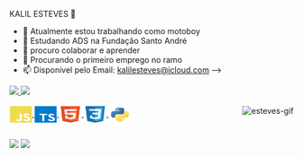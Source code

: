 KALIL ESTEVES 👋



- 🔭 Atualmente estou trabalhando como motoboy
- 🌱 Estudando ADS na Fundação Santo André 
- 👯 procuro colaborar e aprender
- 🤔 Procurando o primeiro emprego no ramo
- 📫 Disponível pelo Email: kalilesteves@icloud.com
-->
<div>
<a href="https://beacons.ai/estevespro">
  <img height="180em" src="https://github-readme-stats.vercel.app/api?username=estevespro&show_icons=true&theme=dark&include_all_commits=true&count_private=true"/>
  <img height="141em" src="https://github-readme-stats.vercel.app/api/top-langs/?username=estevespro&layout=compact&langs_count=16&theme=dark"/>
  </div>
  <div style="display: inline_block"><br>
  <img align="center" alt="esteves-js" height="30" width="40" src="https://raw.githubusercontent.com/devicons/devicon/master/icons/javascript/javascript-plain.svg">
  <img align="center" alt="esteves-Ts" height="30" width="40" src="https://raw.githubusercontent.com/devicons/devicon/master/icons/typescript/typescript-plain.svg">
  <img align="center" alt="esteves-HTML" height="30" width="40" src="https://raw.githubusercontent.com/devicons/devicon/master/icons/html5/html5-original.svg">
  <img align="center" alt="esteves-CSS" height="30" width="40" src="https://raw.githubusercontent.com/devicons/devicon/master/icons/css3/css3-original.svg">
  <img align="center" alt="esteves-Python" height="30" width="40" src="https://raw.githubusercontent.com/devicons/devicon/master/icons/python/python-original.svg">
  <img align="right" alt="esteves-gif" src="https://cdn.discordapp.com/attachments/795358919417397249/825430589581688872/hi.gif">
</div>
  
  ##
  
<div>
  <a href="https://instagram.com/kalilesteves" target="_blank"><img src="https://img.shields.io/badge/-Instagram-%23E4405F?style=for-the-badge&logo=instagram&logoColor=white" <img width="20%" src="link"></a>
  <a href="https://www.linkedin.com/in/kalil-esteves-estagio-programador/" target="_blank"><img src="https://img.shields.io/badge/-LinkedIn-%230077B5?style=for-the-badge&logo=linkedin&logoColor=white" <img width="18%" src="link"><target="_blank"> </a>   
  
